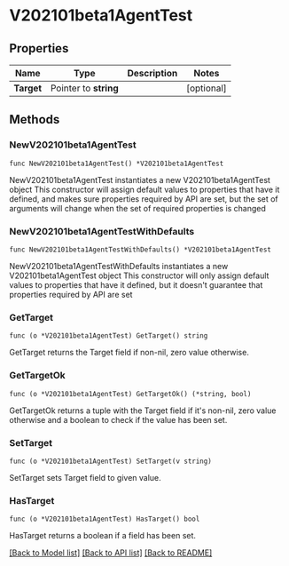 # V202101beta1AgentTest

## Properties

Name | Type | Description | Notes
------------ | ------------- | ------------- | -------------
**Target** | Pointer to **string** |  | [optional] 

## Methods

### NewV202101beta1AgentTest

`func NewV202101beta1AgentTest() *V202101beta1AgentTest`

NewV202101beta1AgentTest instantiates a new V202101beta1AgentTest object
This constructor will assign default values to properties that have it defined,
and makes sure properties required by API are set, but the set of arguments
will change when the set of required properties is changed

### NewV202101beta1AgentTestWithDefaults

`func NewV202101beta1AgentTestWithDefaults() *V202101beta1AgentTest`

NewV202101beta1AgentTestWithDefaults instantiates a new V202101beta1AgentTest object
This constructor will only assign default values to properties that have it defined,
but it doesn't guarantee that properties required by API are set

### GetTarget

`func (o *V202101beta1AgentTest) GetTarget() string`

GetTarget returns the Target field if non-nil, zero value otherwise.

### GetTargetOk

`func (o *V202101beta1AgentTest) GetTargetOk() (*string, bool)`

GetTargetOk returns a tuple with the Target field if it's non-nil, zero value otherwise
and a boolean to check if the value has been set.

### SetTarget

`func (o *V202101beta1AgentTest) SetTarget(v string)`

SetTarget sets Target field to given value.

### HasTarget

`func (o *V202101beta1AgentTest) HasTarget() bool`

HasTarget returns a boolean if a field has been set.


[[Back to Model list]](../README.md#documentation-for-models) [[Back to API list]](../README.md#documentation-for-api-endpoints) [[Back to README]](../README.md)


